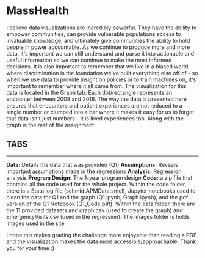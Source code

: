 # MassHealth
I believe data visualizations are incredibly powerful. They have the ability to empower communities, can provide vulnerable populations access to invaluable knowledge, and ultimately give communities the ability to hold people in power accountable. As we continue to produce more and more data, it's important we can still understand and parse it into actionable and useful information so we can continue to make the most informed decisions. It is also important to remember that we live in a biased world where discrimination is the foundation we've built everything else off of - so when we use data to provide insight on policies or to train machines on, it's important to remember where it all came from.
The visualization for this data is located in the Graph tab. Each dot/rectangle represents an encounter between 2008 and 2016. The way the data is presented here ensures that encounters and patient experiences are not reduced to a single number or clumped into a bar where it makes it  easy for us to forget that data isn't just numbers - it is lived experiences too. Along with the graph is the rest of the assignment:

## TABS
--------------------------
**Data:** Details the data that was provided (Q1)
**Assumptions:** Reveals important assumptions made in the regressions
**Analysis:** Regression analysis
**Program Design:** The 1-year program design
**Code:** a zip file that contains all the code used for the whole project.
  Within the code folder, there is a Stata log file (schmidtAPMData.smcl), Jupyter notebooks used to clean the data for Q1 and the graph (Q1.ipynb, Graph.ipynb), and the pdf version of the Q1 Notebook (Q1_Code.pdf).
  Within the data folder, there are the 11 provided datasets and graph.csv (used to create the graph) and EmergencyVisits.csv (used in the regression).
  The images folder is holds images used in the site.
  
I hope this makes grading the challenge more enjoyable than reading a PDF and the visualization makes the data more accessible/approachable. Thank you for your time :)
